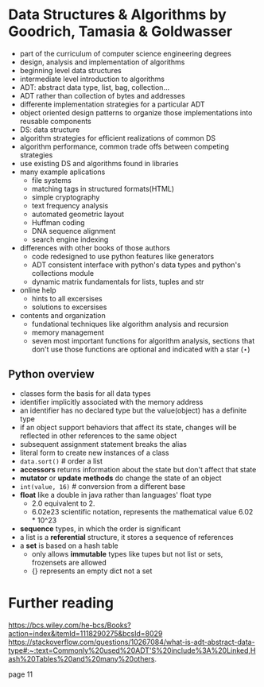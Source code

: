 # Data Structures & Algorithms by Goodrich, Tamasia & Goldwasser
- part of the curriculum of computer science engineering degrees
- design, analysis and implementation of algorithms
- beginning level data structures
- intermediate level introduction to algorithms
- ADT: abstract data type, list, bag, collection...
- ADT rather than collection of bytes and addresses
- differente implementation strategies for a particular ADT
- object oriented design patterns to organize those implementations into reusable components
- DS: data structure
- algorithm strategies for efficient realizations of common DS
- algorithm performance, common trade offs between competing strategies
- use existing DS and algorithms found in libraries
- many example aplications
    - file systems
    - matching tags in structured formats(HTML)
    - simple cryptography
    - text frequency analysis
    - automated geometric layout
    - Huffman coding
    - DNA sequence alignment
    - search engine indexing
- differences with other books of those authors
    - code redesigned to use python features like generators
    - ADT consistent interface with python's data types and python's collections module
    - dynamic matrix fundamentals for lists, tuples and str
- online help
    - hints to all excersises
    - solutions to excersises
- contents and organization
    - fundational techniques like algorithm analysis and recursion
    - memory management
    - seven most important functions for algorithm analysis, sections that don't use those functions are optional and indicated with a star (⋆)

## Python overview
- classes form the basis for all data types
- identifier implicitly associated with the memory address
- an identifier has no declared type but the value(object) has a definite type
- if an object support behaviors that affect its state, changes will be reflected in other references to the same object
- subsequent assignment statement breaks the alias
- literal form to create new instances of a class
- `data.sort()`  # order a list
- **accessors** returns information about the state but don't affect that state
- **mutator** or **update methods** do change the state of an object
- `int(value, 16)`  # conversion from a different base
- **float** like a double in java rather than languages' float type
    - 2.0 equivalent to 2.
    - 6.02e23 scientific notation, represents the mathematical value 6.02 * 10^23
- **sequence** types, in which the order is significant
- a list is a **referential** structure, it stores a sequence of references
- a **set** is based on a hash table
    - only allows **immutable** types like tupes but not list or sets, frozensets are allowed
    - {} represents an empty dict not a set

# Further reading
https://bcs.wiley.com/he-bcs/Books?action=index&itemId=1118290275&bcsId=8029
https://stackoverflow.com/questions/10267084/what-is-adt-abstract-data-type#:~:text=Commonly%20used%20ADT'S%20include%3A%20Linked,Hash%20Tables%20and%20many%20others.


page 11